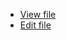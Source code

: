  * [View file](https://htmlpreview.github.io?https://raw.githubusercontent.com/johnwcowan/r7rs-work/master/srfi-135y.html)
 * [Edit file](https://github.com/johnwcowan/r7rs-work/edit/master/srfi-135y.html)
